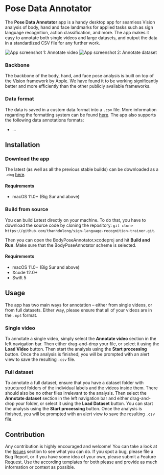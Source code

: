 # Pose Data Annotator

The **Pose Data Annotator** app is a handy desktop app for seamless Vision analysis of body, hand and face landmarks for applied tasks such as sign language recognition, action classification, and more. The app makes it easy to annotate both single videos and large datasets, and output the data in a standardized CSV file for any further work.

![App screenshot 1: Annotate video](http://data.matsworld.io/body-pose-annotator/screenshot_1.png)
![App screenshot 2: Annotate dataset](http://data.matsworld.io/body-pose-annotator/screenshot_2.png)

### Backbone

The backbone of the body, hand, and face pose analysis is built on top of the [Vision](https://developer.apple.com/documentation/vision) framework by Apple. We have found it to be working significantly better and more efficiently than the other publicly available frameworks.

### Data format

The data is saved in a custom data format into a `.csv` file. More information regarding the formatting system can be found [here](data_format.md). The app also supports the following data annotations formats:

- ...

## Installation

### Download the app

The latest (as well as all the previous stable builds) can be downloaded as a `.dmg` [here](https://github.com/thanhdolong/sign-language-recognition-trainer/releases).

#### Requirements

- macOS 11.0+ (Big Sur and above)

### Build from source

You can build Latest directly on your machine. To do that, you have to download the source code by cloning the repository: `git clone https://github.com/thanhdolong/sign-language-recognition-trainer.git`.

Then you can open the BodyPoseAnnotator.xcodeproj and hit **Build and Run**. Make sure that the BodyPoseAnnotator scheme is selected.

#### Requirements

- macOS 11.0+ (Big Sur and above)
- Xcode 12.0+
- Swift 5

## Usage

The app has two main ways for annotation – either from single videos, or from full datasets. Either way, please ensure that all of your videos are in the `.mp4` format.

### Single video

To annotate a single video, simply select the **Annotate video** section in the left navigation bar. Then either drag-and-drop your file, or select it using the **Load Video** button. Then start the analysis using the **Start processing** button. Once the analysis is finished, you will be prompted with an alert view to save the resulting `.csv` file.

### Full dataset

To annotate a full dataset, ensure that you have a dataset folder with structured folders of the individual labels and the videos inside them. There should also be no other files irrelevant to the analysis. Then select the **Annotate dataset** section in the left navigation bar and either drag-and-drop your folder, or select it using the **Load Dataset** button. You can start the analysis using the **Start processing** button. Once the analysis is finished, you will be prompted with an alert view to save the resulting `.csv` file.

## Contribution

Any contribution is highly encouraged and welcome! You can take a look at the [Issues](https://github.com/thanhdolong/sign-language-recognition-trainer/issues) section to see what you can do. If you spot a bug, please file a Bug Report, or if you have some idea of your own, please submit a Feature Request. Use the according templates for both please and provide as much information or context as possible.
